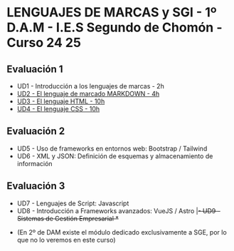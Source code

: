 # LENGUAJES DE MARCAS y SGI - 1º D.A.M - I.E.S Segundo de Chomón - Curso 24 25

## Evaluación 1

- UD1 - Introducción a los lenguajes de marcas - 2h
- [UD2 - El lenguaje de marcado MARKDOWN - 4h](./UD2-Markdown/readme.md)
- [UD3 - El lenguaje HTML - 10h](./UD3-HTML/readme.md)
- [UD4 - El lenguaje CSS - 10h](./UD4-CSS/readme.md)

## Evaluación 2

- UD5 - Uso de frameworks en entornos web: Bootstrap / Tailwind
- UD6 - XML y JSON: Definición de esquemas y almacenamiento de información

## Evaluación 3

- UD7 - Lenguajes de Script: Javascript
- UD8 - Introducción a Frameworks avanzados: VueJS / Astro
|~~- UD9 - Sistemas de Gestión Empresarial *~~

* (En 2º de DAM existe el módulo dedicado exclusivamente a SGE, por lo que no lo veremos en este curso)